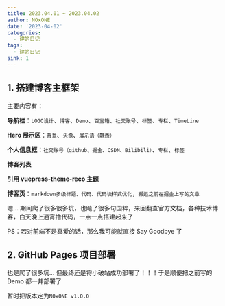 ```yaml
---
title: 2023.04.01 ~ 2023.04.02
author: NOxONE
date: '2023-04-02'
categories:
  - 建站日记
tags:
  - 建站日记
sink: 1
---
```


## 1. 搭建博客主框架

主要内容有：

**导航栏**：`LOGO设计`、`博客`、`Demo`、`百宝箱`、`社交账号`、`标签`、`专栏`、`TimeLine`

**Hero 展示区**：`背景`、`头像`、`展示语（静态）`

**个人信息框**：`社交账号（github、掘金、CSDN、Bilibili）`、`专栏`、`标签`

**博客列表**

**引用 vuepress-theme-reco 主题**

**博客页**：`markdown多级标题、代码、代码块样式优化`，`搬运之前在掘金上写的文章`

嗯... 期间爬了很多很多坑，也飚了很多句国粹，来回翻查官方文档，各种技术博客，白天晚上通宵撸代码，一点一点搭建起来了

PS：若对前端不是真爱的话，那么我可能就直接 Say Goodbye 了

## 2. GitHub Pages 项目部署

也是爬了很多坑... 但最终还是将小破站成功部署了！！！于是顺便把之前写的 Demo 都一并部署了

暂时把版本定为`NOxONE v1.0.0`
